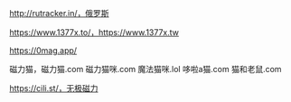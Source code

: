 http://rutracker.in/，俄罗斯

https://www.1377x.to/，https://www.1377x.tw

https://0mag.app/

磁力猫，磁力猫.com 磁力猫咪.com 魔法猫咪.lol 哆啦a猫.com 猫和老鼠.com

https://cili.st/，无极磁力